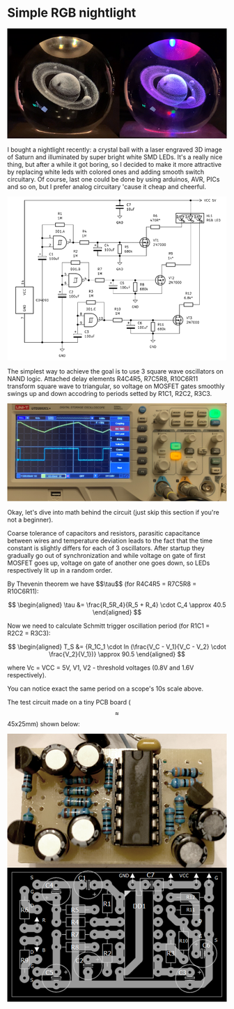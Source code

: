 # Simple RGB nightlight
![demo](demo.png)

I bought a nightlight recently: a crystal ball with a laser engraved 3D image of Saturn and illuminated by super bright white SMD LEDs. It's a really nice thing, but after a while it got boring, so I decided to make it more attractive by replacing white leds with colored ones and adding smooth switch circuitary. Of course, last one could be done by using arduinos, AVR, PICs and so on, but I prefer analog circuitary 'cause it cheap and cheerful.

![circuit](circuit.png)

The simplest way to achieve the goal is to use 3 square wave oscillators on NAND logic. Attached delay elements R4C4R5, R7C5R8, R10C6R11 transform square wave to triangular, so voltage on MOSFET gates smoothly swings up and down accodring to periods setted by R1C1, R2C2, R3C3. 

![scope](scope.png)



<p>Okay, let's dive into math behind the circuit (just skip this section if you're not a beginner).</p>
Coarse tolerance of capacitors and resistors, parasitic capacitance between wires and temperature deviation leads to the fact that the time constant is slightly differs for each of 3 oscillators. After startup they gradually go out of synchronization and while voltage on gate of first MOSFET goes up, voltage on gate of another one goes down, so LEDs respectively lit up in a random order.
<p>By Thevenin theorem we have $$\tau$$ (for R4C4R5 = R7C5R8 = R10C6R11):</p>

$$
\begin{aligned}
\tau &= \frac{R_5R_4}{R_5 + R_4} \cdot C_4  \approx 40.5
\end{aligned}
$$

Now we need to calculate Schmitt trigger oscillation period (for R1C1 = R2C2 = R3C3):

$$
\begin{aligned}
T_S &= {R_1C_1 \cdot ln (\frac{V_C - V_1}{V_C - V_2} \cdot \frac{V_2}{V_1})} \approx 90.5
\end{aligned}
$$

where Vc = VCC = 5V, V1, V2 - threshold voltages (0.8V and 1.6V respectively).<p>You can notice exact the same period on a scope's 10s scale above.</p>

The test circuit made on a tiny PCB board ($$\approx$$ 45x25mm) shown below:

![circuit](board.png)
